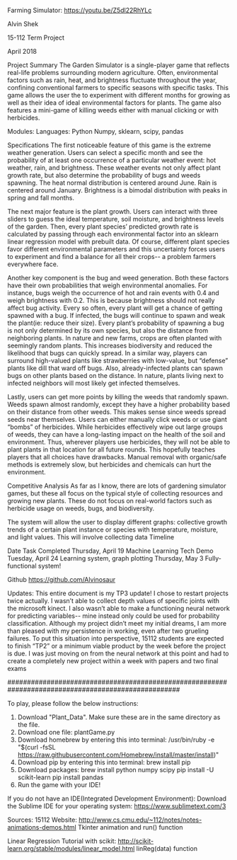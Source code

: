 Farming Simulator: https://youtu.be/Z5dl22RhYLc

Alvin Shek  

15-112 Term Project

April 2018

Project Summary
The Garden Simulator is a single-player game that reflects real-life problems surrounding modern agriculture. Often, environmental factors such as rain, heat, and brightness fluctuate throughout the year, confining conventional farmers to specific seasons with specific tasks. This game allows the user the to experiment with different months for growing as well as their idea of ideal environmental factors for plants. The game also features a mini-game of killing weeds either with manual clicking or with herbicides. 

Modules:
Languages: Python
Numpy, sklearn, scipy, pandas

Specifications
The first noticeable feature of this game is the extreme weather generation. Users can select a specific month and see the probability of at least one occurrence of a particular weather event: hot weather, rain, and brightness. These weather events not only affect plant growth rate, but also determine the probability of bugs and weeds spawning. The heat normal distribution is centered around June. Rain is centered around January. Brightness is a bimodal distribution with peaks in spring and fall months. 

The next major feature is the plant growth. Users can interact with three sliders to guess the ideal temperature, soil moisture, and brightness levels of the garden. Then, every plant species’ predicted growth rate is calculated by passing through each environmental factor into an sklearn linear regression model with prebuilt data. Of course, different plant species favor different environmental parameters and this uncertainty forces users to experiment and find a balance for all their crops-- a problem farmers everywhere face. 

Another key component is the bug and weed generation. Both these factors have their own probabilities that weigh environmental anomalies. For instance, bugs weigh the occurrence of hot and rain events with 0.4 and weigh brightness with 0.2. This is because brightness should not really affect bug activity. Every so often, every plant will get a chance of getting spawned with a bug. If infected, the bugs will continue to spawn and weak the plant(ie: reduce their size). Every plant’s probability of spawning a bug is not only determined by its own species, but also the distance from neighboring plants. In nature and new farms, crops are often planted with seemingly random plants. This increases biodiversity and reduced the likelihood that bugs can quickly spread. In a similar way, players can surround high-valued plants like strawberries with low-value, but “defense” plants like dill that ward off bugs. Also, already-infected plants can spawn bugs on other plants based on the distance. In nature, plants living next to infected neighbors will most likely get infected themselves. 

Lastly, users can get more points by killing the weeds that randomly spawn. Weeds spawn almost randomly, except they have a higher probability based on their distance from other weeds. This makes sense since weeds spread seeds near themselves. Users can either manually click weeds or use giant “bombs” of herbicides. While herbicides effectively wipe out large groups of weeds, they can have a long-lasting impact on the health of the soil and environment. Thus, wherever players use herbicides, they will not be able to plant plants in that location for all future rounds. This hopefully teaches players that all choices have drawbacks. Manual removal with organic/safe methods is extremely slow, but herbicides and chemicals can hurt the environment. 

Competitive Analysis
As far as I know, there are lots of gardening simulator games, but these all focus on the typical style of collecting resources and growing new plants. These do not focus on real-world factors such as herbicide usage on weeds, bugs, and biodiversity. 

The system will allow the user to display different graphs: collective growth trends of a certain plant instance or species with temperature, moisture, and light values. This will involve collecting data 
Timeline

Date
Task Completed
Thursday, April 19
Machine Learning Tech Demo
Tuesday, April 24
Learning system, graph plotting
Thursday, May 3
Fully-functional system!

Github
https://github.com/Alvinosaur


Updates:
This entire document is my TP3 update! I chose to restart projects twice actually. I wasn’t able to collect depth values of specific joints with the microsoft kinect. I also wasn’t able to make a functioning neural network for predicting variables-- mine instead only could be used for probability classification. Although my project didn’t meet my initial dreams, I am more than pleased with my persistence in working, even after two grueling failures. To put this situation into perspective, 15112 students are expected to finish “TP2” or a minimum viable product by the week before the project is due. I was just moving on from the neural network at this point and had to create a completely new project within a week with papers and two final exams

####################################################################################################

To play, please follow the below instructions:

1. Download "Plant_Data". Make sure these are in the same directory as the file.  
2. Download one file:
      plantGame.py
3. Download homebrew by entering this into terminal:
      /usr/bin/ruby -e "$(curl -fsSL https://raw.githubusercontent.com/Homebrew/install/master/install)"
4. Download pip by entering this into terminal:
      brew install pip
5. Download packages:
      brew install python numpy scipy
      pip install -U scikit-learn
      pip install pandas
6. Run the game with your IDE!

If you do not have an IDE(Integrated Development Environment):
Download the Sublime IDE for your operating system: https://www.sublimetext.com/3

Sources:
15112 Website: http://www.cs.cmu.edu/~112/notes/notes-animations-demos.html
      Tkinter animation and run() function
      
Linear Regression Tutorial with scikit: http://scikit-learn.org/stable/modules/linear_model.html
      linReg(data) function 
 
